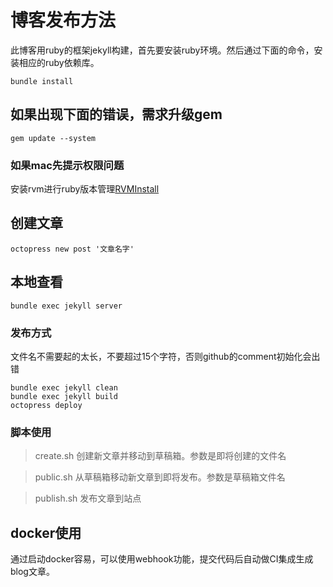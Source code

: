 # 博客发布方法

此博客用ruby的框架jekyll构建，首先要安装ruby环境。然后通过下面的命令，安装相应的ruby依赖库。

``` shell
bundle install
```

## 如果出现下面的错误，需求升级gem

``` shell
gem update --system
```

### 如果mac先提示权限问题

安装rvm进行ruby版本管理[RVMInstall](https://rvm.io/rvm/install)

## 创建文章

``` shell
octopress new post '文章名字'
```

## 本地查看

``` shell
bundle exec jekyll server
```

### 发布方式

文件名不需要起的太长，不要超过15个字符，否则github的comment初始化会出错

``` shell
bundle exec jekyll clean
bundle exec jekyll build
octopress deploy
```

### 脚本使用

> create.sh 创建新文章并移动到草稿箱。参数是即将创建的文件名

> public.sh 从草稿箱移动新文章到即将发布。参数是草稿箱文件名

> publish.sh 发布文章到站点

## docker使用

通过启动docker容易，可以使用webhook功能，提交代码后自动做CI集成生成blog文章。